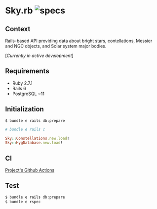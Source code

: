 # Sky.rb ![specs](https://github.com/rhannequin/skyrb/workflows/CI/badge.svg)

## Context

Rails-based API providing data about bright stars, contellations, Messier and NGC objects, and Solar system major bodies.

[_Currently in active development_]

## Requirements

* Ruby 2.7.1
* Rails 6
* PostgreSQL ~11

## Initialization

```
$ bundle e rails db:prepare
```

```rb
# bundle e rails c

Sky::Constellations.new.load!
Sky::HygDatabase.new.load!
```

## CI

[Project's Github Actions](https://github.com/rhannequin/skyrb/actions)

## Test

```sh
$ bundle e rails db:prepare
$ bundle e rspec
```
